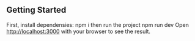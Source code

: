 ## Getting Started

First, install dependensies:
npm i
then run the project
npm run dev
Open [http://localhost:3000](http://localhost:3000) with your browser to see the result.

